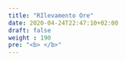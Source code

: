 ```yaml
---
title: "RIlevamento Ore"
date: 2020-04-24T22:47:10+02:00
draft: false
weight : 190
pre: "<b> </b>"
---
```

